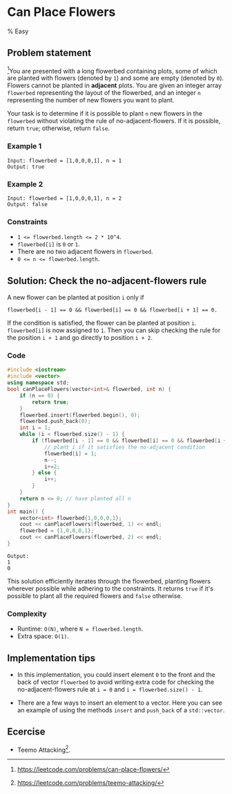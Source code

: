 # Can Place Flowers
% Easy
## Problem statement

[^url]You are presented with a long flowerbed containing plots, some of which are planted with flowers (denoted by `1`) and some are empty (denoted by `0`). Flowers cannot be planted in **adjacent** plots. You are given an integer array `flowerbed` representing the layout of the flowerbed, and an integer `n` representing the number of new flowers you want to plant.

Your task is to determine if it is possible to plant `n` new flowers in the `flowerbed` without violating the rule of no-adjacent-flowers. If it is possible, return `true`; otherwise, return `false`.

[^url]: https://leetcode.com/problems/can-place-flowers/ 
### Example 1
```text
Input: flowerbed = [1,0,0,0,1], n = 1
Output: true
```

### Example 2
```text
Input: flowerbed = [1,0,0,0,1], n = 2
Output: false
```

### Constraints

* `1 <= flowerbed.length <= 2 * 10^4`.
* `flowerbed[i]` is `0` or `1`.
* There are no two adjacent flowers in `flowerbed`.
* `0 <= n <= flowerbed.length`.

## Solution: Check the no-adjacent-flowers rule

A new flower can be planted at position `i` only if 
```text
flowerbed[i - 1] == 0 && flowerbed[i] == 0 && flowerbed[i + 1] == 0.
```
If the condition is satisfied, the flower can be planted at position `i`. `flowerbed[i]` is now assigned to `1`. Then you can skip checking the rule for the position `i + 1` and go directly to position `i + 2`. 

### Code
```cpp
#include <iostream>
#include <vector>
using namespace std;
bool canPlaceFlowers(vector<int>& flowerbed, int n) {
    if (n == 0) {
        return true;
    }
    flowerbed.insert(flowerbed.begin(), 0);
    flowerbed.push_back(0);
    int i = 1;
    while (i < flowerbed.size() - 1) {
        if (flowerbed[i - 1] == 0 && flowerbed[i] == 0 && flowerbed[i + 1] == 0) {
            // plant i if it satisfies the no-adjacent condition
            flowerbed[i] = 1;
            n--;
            i+=2;
        } else {
            i++;
        }
    }
    return n <= 0; // have planted all n
}
int main() {
    vector<int> flowerbed{1,0,0,0,1};
    cout << canPlaceFlowers(flowerbed, 1) << endl;
    flowerbed = {1,0,0,0,1};
    cout << canPlaceFlowers(flowerbed, 2) << endl;
}
```
```text
Output:
1
0
```

This solution efficiently iterates through the flowerbed, planting flowers wherever possible while adhering to the constraints. It returns `true` if it's possible to plant all the required flowers and `false` otherwise.

### Complexity

* Runtime: `O(N)`, where `N = flowerbed.length`.
* Extra space: `O(1)`.

## Implementation tips

* In this implementation, you could insert element `0` to the front and the back of vector `flowerbed` to avoid writing extra code for checking the no-adjacent-flowers rule at `i = 0` and `i = flowerbed.size() - 1`.

* There are a few ways to insert an element to a vector. Here you can see an example of using the methods `insert` and `push_back` of a `std::vector`.

## Ecercise
- Teemo Attacking[^ex].

[^ex]: https://leetcode.com/problems/teemo-attacking/